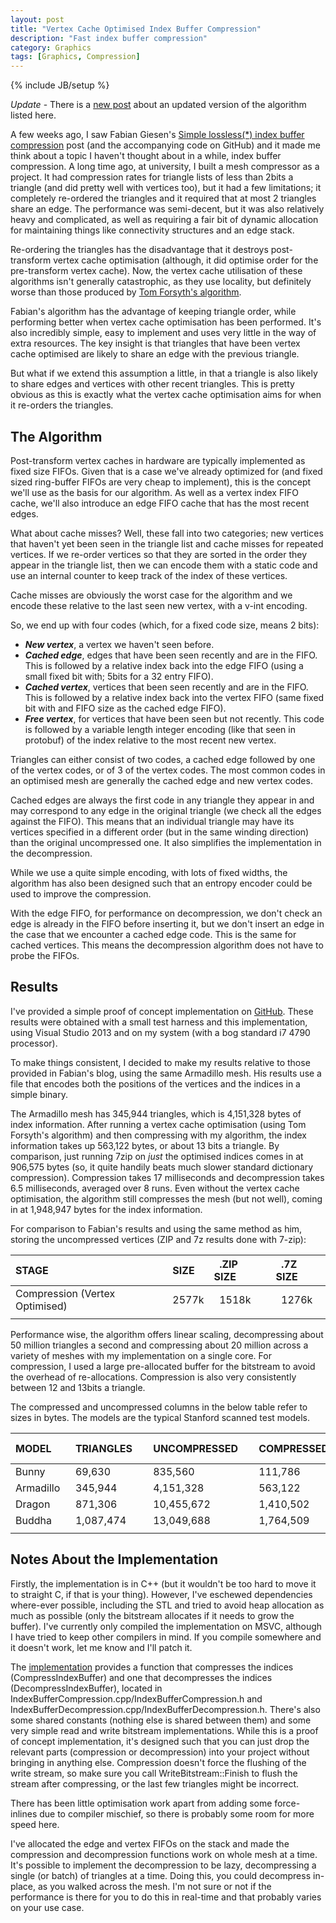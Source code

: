 ```yaml
---
layout: post
title: "Vertex Cache Optimised Index Buffer Compression"
description: "Fast index buffer compression"
category: Graphics
tags: [Graphics, Compression]
---
```

{% include JB/setup %}

*Update* - There is a [new post](http://conorstokes.github.io/graphics/2014/09/30/better-vertex-cache-optimised-index-buffer-compression/) about an updated version of the algorithm listed here.

A few weeks ago, I saw Fabian Giesen's [Simple lossless(*) index buffer compression](http://fgiesen.wordpress.com/2013/12/14/simple-lossless-index-buffer-compression/) post (and the accompanying code on GitHub) and it made me think about a topic I haven't thought about in a while, index buffer compression. A long time ago, at university, I built a mesh compressor as a project. It had compression rates for triangle lists of less than 2bits a triangle (and did pretty well with vertices too), but it had a few limitations; it completely re-ordered the triangles and it required that at most 2 triangles share an edge. The performance was semi-decent, but it was also relatively heavy and complicated, as well as requiring a fair bit of dynamic allocation for maintaining things like connectivity structures and an edge stack.

Re-ordering the triangles has the disadvantage that it destroys post-transform vertex cache optimisation (although, it did optimise order for the pre-transform vertex cache). Now, the vertex cache utilisation of these algorithms isn't generally catastrophic, as they use locality, but definitely worse than those produced by [Tom Forsyth's algorithm](http://home.comcast.net/~tom_forsyth/papers/fast_vert_cache_opt.html). 

Fabian's algorithm has the advantage of keeping triangle order, while performing better when vertex cache optimisation has been performed. It's also incredibly simple, easy to implement and uses very little in the way of extra resources. The key insight is that triangles that have been vertex cache optimised are likely to share an edge with the previous triangle.

But what if we extend this assumption a little, in that a triangle is also likely to share edges and vertices with other recent triangles. This is pretty obvious as this is exactly what the vertex cache optimisation aims for when it re-orders the triangles. 

## The Algorithm
Post-transform vertex caches in hardware are typically implemented as fixed size FIFOs. Given that is a case we've already optimized for (and fixed sized ring-buffer FIFOs are very cheap to implement), this is the concept we'll use as the basis for our algorithm. As well as a vertex index FIFO cache, we'll also introduce an edge FIFO cache that has the most recent edges.

What about cache misses? Well, these fall into two categories; new vertices that haven't yet been seen in the triangle list and cache misses for repeated vertices. If we re-order vertices so that they are sorted in the order they appear in the triangle list, then we can encode them with a static code and use an internal counter to keep track of the index of these vertices. 

Cache misses are obviously the worst case for the algorithm and we encode these relative to the last seen new vertex, with a v-int encoding.

So, we end up with four codes (which, for a fixed code size, means 2 bits):

 - ***New vertex***, a vertex we haven't seen before.
 - ***Cached edge***, edges that have been seen recently and are in the FIFO. This is followed by a relative index back into the edge FIFO (using a small fixed bit with; 5bits for a 32 entry FIFO).
 - ***Cached vertex***, vertices that been seen recently and are in the FIFO. This is followed by a relative index back into the vertex FIFO (same fixed bit with and FIFO size as the cached edge FIFO).
 - ***Free vertex***, for vertices that have been seen but not recently. This code is followed by a variable length integer encoding (like that seen in protobuf) of the index relative to the most recent new vertex.

Triangles can either consist of two codes, a cached edge followed by one of the vertex codes, or of 3 of the vertex codes. The most common codes in an optimised mesh are generally the cached edge and new vertex codes.

Cached edges are always the first code in any triangle they appear in and may correspond to any edge in the original triangle (we check all the edges against the FIFO). This means that an individual triangle may have its vertices specified in a different order (but in the same winding direction) than the original uncompressed one. It also simplifies the implementation in the decompression. 

While we use a quite simple encoding, with lots of fixed widths, the algorithm has also been designed such that an entropy encoder could be used to improve the compression. 

With the edge FIFO, for performance on decompression, we don't check an edge is already in the FIFO before inserting it, but we don't insert an edge in the case that we encounter a cached edge code. This is the same for cached vertices. This means the decompression algorithm does not have to probe the FIFOs. 

## Results

I've provided a simple proof of concept implementation on [GitHub](https://github.com/ConorStokes/IndexBufferCompression). These results were obtained with a small test harness and this implementation, using Visual Studio 2013 and on my system (with a bog standard i7 4790 processor). 

To make things consistent, I decided to make my results relative to those provided in Fabian's blog, using the same Armadillo mesh. His results use a file that encodes both the positions of the vertices and the indices in a simple binary.

The Armadillo mesh has 345,944 triangles, which is 4,151,328 bytes of index information. After running a vertex cache optimisation (using Tom Forsyth's algorithm) and then compressing with my algorithm, the index information takes up 563,122 bytes, or about 13 bits a triangle. By comparison, just running 7zip on *just* the optimised indices comes in at 906,575 bytes (so, it quite handily beats much slower standard dictionary compression). Compression takes 17 milliseconds and decompression takes 6.5 milliseconds, averaged over 8 runs. Even without the vertex cache optimisation, the algorithm still compresses the mesh (but not well), coming in at 1,948,947 bytes for the index information.

For comparison to Fabian's results and using the same method as him, storing the uncompressed vertices (ZIP and 7z results done with 7-zip):

STAGE  |  &nbsp;&nbsp;SIZE&nbsp;&nbsp;  |  &nbsp;&nbsp;.ZIP SIZE&nbsp;&nbsp;  |  &nbsp;&nbsp;.7Z SIZE
:------------- | :------------- | :----------- | :-----------
Compression (Vertex Optimised)  | &nbsp;&nbsp;2577k  | &nbsp;&nbsp;1518k | &nbsp;&nbsp;1276k
 |  |  |   

Performance wise, the algorithm offers linear scaling, decompressing about 50 million triangles a second and compressing about 20 million across a variety of meshes with my implementation on a single core. For compression, I used a large pre-allocated buffer for the bitstream to avoid the overhead of re-allocations. Compression is also very consistently between 12 and 13bits a triangle.

The compressed and uncompressed columns in the below table refer to sizes in bytes. The models are the typical Stanford scanned test models.

MODEL&nbsp;&nbsp;  |  &nbsp;&nbsp;TRIANGLES&nbsp;&nbsp;  |  &nbsp;&nbsp;UNCOMPRESSED&nbsp;&nbsp;  |  &nbsp;&nbsp;COMPRESSED&nbsp;&nbsp;  |  &nbsp;&nbsp;COMPRESSION TIME&nbsp;&nbsp;  | &nbsp;&nbsp;DECOMPRESSION TIME 
:-- | :-- | :-- | :-- | :-- | :-- |
Bunny | &nbsp;&nbsp;69,630 | &nbsp;&nbsp;835,560 | &nbsp;&nbsp;111,786 | &nbsp;&nbsp;3.7ms | &nbsp;&nbsp;1.45ms
Armadillo | &nbsp;&nbsp;345,944 | &nbsp;&nbsp;4,151,328 | &nbsp;&nbsp;563,122 | &nbsp;&nbsp;17ms | &nbsp;&nbsp;6.5ms
Dragon | &nbsp;&nbsp;871,306 | &nbsp;&nbsp;10,455,672 | &nbsp;&nbsp;1,410,502 | &nbsp;&nbsp;44.8ms | &nbsp;&nbsp;16.6ms
Buddha | &nbsp;&nbsp;1,087,474 | &nbsp;&nbsp;13,049,688 | &nbsp;&nbsp;1,764,509 | &nbsp;&nbsp;54ms | &nbsp;&nbsp;20.8ms
  |   |   |   |   | 


## Notes About the Implementation

Firstly, the implementation is in C++ (but it wouldn't be too hard to move it to straight C, if that is your thing). However, I've eschewed dependencies where-ever possible, including the STL and tried to avoid heap allocation as much as possible (only the bitstream allocates if it needs to grow the buffer). I've currently only compiled the implementation on MSVC, although I have tried to keep other compilers in mind. If you compile somewhere and it doesn't work, let me know and I'll patch it.

The [implementation](https://github.com/ConorStokes/IndexBufferCompression) provides a function that compresses the indices (CompressIndexBuffer) and one that decompresses the indices (DecompressIndexBuffer), located in IndexBufferCompression.cpp/IndexBufferCompression.h and IndexBufferDecompression.cpp/IndexBufferDecompression.h. There's also some shared constants (nothing else is shared between them) and some very simple read and write bitstream implementations. While this is a proof of concept implementation, it's designed such that you can just drop the relevant parts (compression or decompression) into your project without bringing in anything else. Compression doesn't force the flushing of the write stream, so make sure you call WriteBitstream::Finish to flush the stream after compressing, or the last few triangles might be incorrect.

There has been little optimisation work apart from adding some force-inlines due to compiler mischief, so there is probably some room for more speed here. 

I've allocated the edge and vertex FIFOs on the stack and made the compression and decompression functions work on whole mesh at a time. It's possible to implement the decompression to be lazy, decompressing a single (or batch) of triangles at a time. Doing this, you could decompress in-place, as you walked across the mesh. I'm not sure or not if the performance is there for you to do this in real-time and that probably varies on your use case.
